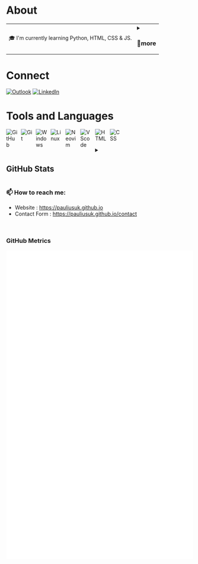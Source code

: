 # About
<table>
    <tr>
  <td valign="center">
    🎓 I'm currently learning Python, HTML, CSS & JS.<br>
      <td><details><summary><h3>📖more</h3></summary>
404 Not Found<br> The resource requested could not be found...<br><br>
      </td>
</tr>
</table>

#  Connect
[![Outlook](https://img.shields.io/badge/Microsoft_Outlook-0078D4?style=for-the-badge&logo=microsoft-outlook&logoColor=white)](mailto:pauliusinbox@outlook.com)
[![LinkedIn](https://img.shields.io/badge/linkedin-%230077B5.svg?style=for-the-badge&logo=linkedin&logoColor=white)](https://linkedin.com/in/paulius-jon/)


# Tools and Languages
<img align="left" alt="GitHub" width="30px" style="padding-right:10px;" src="https://github.githubassets.com/assets/apple-touch-icon-144x144-b882e354c005.png" />
<img align="left" alt="Git" width="30px" style="padding-right:10px;" src="https://cdn.jsdelivr.net/gh/devicons/devicon/icons/git/git-original.svg" />
<img align="left" alt="Windows" width="30px" style="padding-right:10px;" src="https://cdn.jsdelivr.net/gh/devicons/devicon/icons/windows8/windows8-original.svg" />
<img align="left" alt="Linux" width="30px" style="padding-right:10px;" src="https://cdn.jsdelivr.net/gh/devicons/devicon/icons/linux/linux-original.svg" />
<img align="left" alt="Neovim" width="30px" style="padding-right:10px;" src="https://cdn.jsdelivr.net/gh/devicons/devicon@latest/icons/neovim/neovim-original.svg" />
<img align="left" alt="VScode" width="30px" style="padding-right:10px;" src="https://cdn.jsdelivr.net/gh/devicons/devicon@latest/icons/vscode/vscode-original.svg" />
<img align="left" alt="HTML" width="30px" style="padding-right:10px;" src="https://cdn.jsdelivr.net/gh/devicons/devicon/icons/html5/html5-plain-wordmark.svg" />
<img align="left" alt="CSS" width="30px" style="padding-right:10px;" src="https://cdn.jsdelivr.net/gh/devicons/devicon@latest/icons/css3/css3-original.svg" />


<br><br>

<details><summary><h2>GitHub Stats</h2></summary>
<div align="center"><img width="38%" src="https://github-readme-stats.vercel.app/api/top-langs?username=paulobox&show_icons=true&theme=highcontrast&locale=en&layout=compact&hide_border=true" alt="#top-langs" /> 
<img width="48%" src="https://github-readme-stats.vercel.app/api?username=paulobox&show_icons=true&theme=highcontrast&locale=en&hide_border=true" alt="#github-stats" />
<img width="48%" src="https://github-readme-streak-stats.herokuapp.com/?user=paulobox&theme=highcontrast&hide_border=true" alt="#streak-stats" />
</details></div>

### 📫 How to reach me:
  - Website   : <https://pauliusuk.github.io>
  - Contact Form   : <https://pauliusuk.github.io/contact>

<br>

### GitHub Metrics

<p align="left"><img src="https://raw.githubusercontent.com/Paulobox/paulobox/main/github-metrics.svg" /></p>












